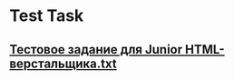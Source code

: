 # Test Task



## [Тестовое задание для Junior HTML-верстальщика.txt](https://github.com/Hardcore90/Test_Task/files/11903524/Junior.HTML-.txt)


